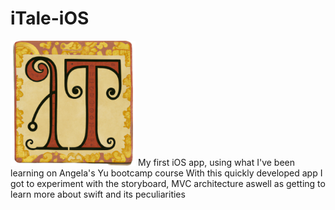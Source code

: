 # iTale-iOS 
<img src="https://github.com/Carlos-Strassburger/iTale-iOS/blob/main/iTale/iTale/Assets.xcassets/AppIcon.appiconset/iTunesArtwork-1024.png" width="200"/>
My first iOS app, using what I've been learning on Angela's Yu bootcamp course
With this quickly developed app I got to experiment with the storyboard, MVC architecture aswell as getting to learn more about swift and its peculiarities
